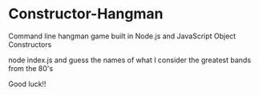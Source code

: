 # Constructor-Hangman

Command line hangman game built in Node.js and JavaScript Object Constructors

node index.js and guess the names of what I consider the greatest bands from the 80's

Good luck!!